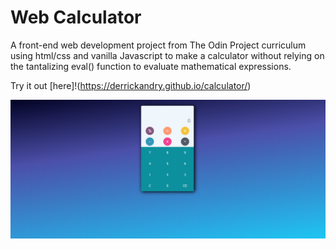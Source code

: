 # Web Calculator

A front-end web development project from The Odin Project curriculum using html/css and vanilla Javascript to make a calculator without relying on the tantalizing eval() function to evaluate mathematical expressions. 

Try it out [here]!(https://derrickandry.github.io/calculator/)

![preview_image](https://github.com/derrickandry/calculator/blob/master/preview.png)
